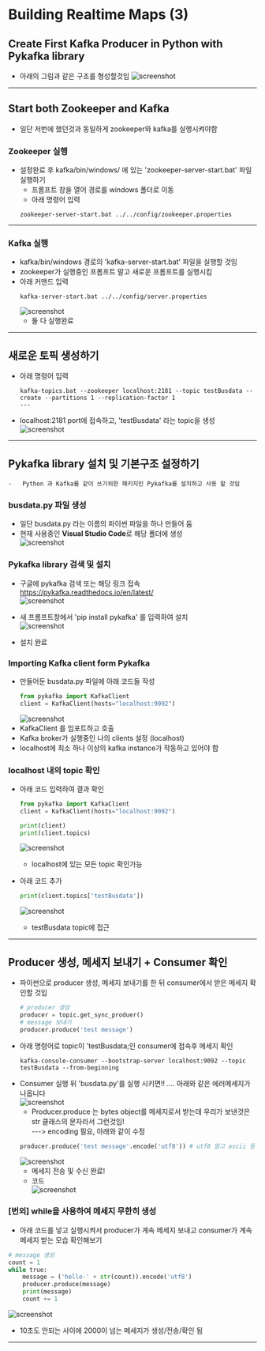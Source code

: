 # Building Realtime Maps (3)

## Create First Kafka Producer in Python with Pykafka library
- 아래의 그림과 같은 구조를 형성할것임
![screenshot](./RM_img/screenshot46.png)

---

## Start both Zookeeper and Kafka
- 일단 저번에 했던것과 동일하게 zookeeper와 kafka를 실행시켜야함
### Zookeeper 실행
- 설정완료 후 kafka/bin/windows/ 에 있는 'zookeeper-server-start.bat' 파일 실행하기
  - 프롬프트 창을 열어 경로를 windows 폴더로 이동   
  - 아래 명령어 입력
  ```linux
  zookeeper-server-start.bat ../../config/zookeeper.properties
  ```
---
### Kafka 실행
- kafka/bin/windows 경로의 'kafka-server-start.bat' 파일을 실행할 것임
- zookeeper가 실행중인 프롬프트 말고 새로운 프롬프트를 실행시킴
-  아래 커맨드 입력   
    ```linux
    kafka-server-start.bat ../../config/server.properties
    ```
    ![screenshot](./RM_img/screenshot47.png)   
    - 둘 다 실행완료

---
## 새로운 토픽 생성하기

- 아래 명령어 입력   
    ```linux
    kafka-topics.bat --zookeeper localhost:2181 --topic testBusdata --create --partitions 1 --replication-factor 1
    ---
- localhost:2181 port에 접속하고, 'testBusdata' 라는 topic을 생성   
![screenshot](./RM_img/screenshot48.png)

---

## Pykafka library 설치 및 기본구조 설정하기
    -   Python 과 Kafka를 같이 쓰기위한 패키지인 Pykafka를 설치하고 사용 할 것임

### busdata.py 파일 생성
- 일단 busdata.py 라는 이름의 파이썬 파일을 하나 만들어 둠
- 현재 사용중인 **Visual Studio Code**로 해당 폴더에 생성   
![screenshot](./RM_img/screenshot49.png)

### Pykafka library 검색 및 설치
- 구글에 pykafka 검색 또는 해당 링크 접속   
https://pykafka.readthedocs.io/en/latest/   
![screenshot](./RM_img/screenshot50.png)

- 새 프롬프트창에서 'pip install pykafka' 를 입력하여 설치      
![screenshot](./RM_img/screenshot51.png)
- 설치 완료

### Importing Kafka client form Pykafka
- 만들어둔 busdata.py 파일에 아래 코드들 작성   
    ```python
    from pykafka import KafkaClient
    client = KafkaClient(hosts="localhost:9092")
    ```   
    ![screenshot](./RM_img/screenshot52.png)
- KafkaClient 를 임포트하고 호출
- Kafka broker가 실행중인 나의 clients 설정 (localhost)
- localhost에 최소 하나 이상의 kafka instance가 작동하고 있어야 함

### localhost 내의 topic 확인
- 아래 코드 입력하여 결과 확인
    ```python
    from pykafka import KafkaClient
    client = KafkaClient(hosts="localhost:9092")

    print(client)
    print(client.topics)
    ```
    ![screenshot](./RM_img/screenshot53.png)
    - localhost에 있는 모든 topic 확인가능
  
- 아래 코드 추가
  ```python
  print(client.topics['testBusdata'])
  ```
    ![screenshot](./RM_img/screenshot54.png)

    - testBusdata topic에 접근

---

## Producer 생성, 메세지 보내기 + Consumer 확인
- 파이썬으로 producer 생성, 메세지 보내기를 한 뒤 consumer에서 받은 메세지 확인할 것임   
  ```python
  # producer 생성
  producer = topic.get_sync_produer()
  # message 보내기
  producer.produce('test message')
  ```   
- 아래 명령어로 topic이 'testBusdata;인 consumer에 접속후 메세지 확인
    ```linux
    kafka-console-consumer --bootstrap-server localhost:9092 --topic testBusdata --from-beginning
    ```
- Consumer 실행 뒤 'busdata.py'를 실행 시키면!! .... 아래와 같은 에러메세지가 나옵니다   
    ![screenshot](./RM_img/screenshot55.png)
    - Producer.produce 는 bytes object를 메세지로서 받는데 우리가 보낸것은 str 클래스의 문자라서 그런것임!   
  ---> encoding 필요, 아래와 같이 수정
    ```python
    producer.produce('test message'.encode('utf8')) # utf8 말고 ascii 등 다른것도 사용가능
    ```
    ![screenshot](./RM_img/screenshot56.png)
    - 메세지 전송 및 수신 완료!
    - 코드   
    ![screenshot](./RM_img/screenshot57.png)

### [번외] while을 사용하여 메세지 무한히 생성
- 아래 코드를 넣고 실행시켜서 producer가 계속 메세지 보내고 consumer가 계속 메세지 받는 모습 확인해보기
```python
# message 생성
count = 1
while true:
    message = ('hello-' + str(count)).encode('utf8')
    producer.produce(message)
    print(message)
    count += 1
```   
![screenshot](./RM_img/screenshot58.png)
- 10초도 안되는 사이에 2000이 넘는 메세지가 생성/전송/확인 됨
---


